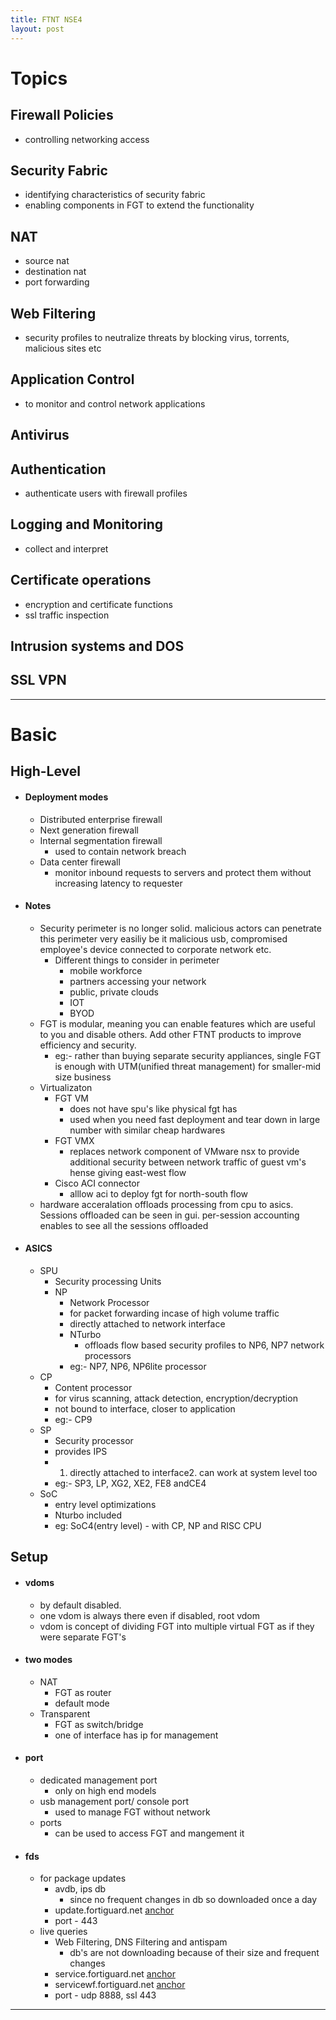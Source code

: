 ```yaml
---
title: FTNT NSE4
layout: post
---
```

    
# Topics

## Firewall Policies 
* controlling networking access 

## Security Fabric 
* identifying characteristics of security fabric 
* enabling components in FGT to extend the functionality 

## NAT 
* source nat 
* destination nat 
* port forwarding 

## Web Filtering 
* security profiles to neutralize threats by blocking virus, torrents, malicious sites etc 

## Application Control 
* to monitor and control network applications 

## Antivirus 

## Authentication 
* authenticate users with firewall profiles 

## Logging and Monitoring 
* collect and interpret 

## Certificate operations 
* encryption and certificate functions 
* ssl traffic inspection 

## Intrusion systems and DOS 

## SSL VPN 

---
# Basic

## High-Level 
* #### Deployment modes 
	* Distributed enterprise firewall 
	* Next generation firewall 
	* Internal segmentation firewall 
		* used to contain network breach 
	* Data center firewall 
		* monitor inbound requests to servers and protect them without increasing latency to requester 
* #### Notes 
	* Security perimeter is no longer solid. malicious actors can penetrate this perimeter very easiliy be it malicious usb, compromised employee's device connected to corporate network etc. 
		* Different things to consider in perimeter 
			* mobile workforce 
			* partners accessing your network 
			* public, private clouds 
			* IOT 
			* BYOD 
	* FGT is modular, meaning you can enable features which are useful to you and disable others. Add other FTNT products to improve efficiency and security. 
		* eg:- rather than buying separate security appliances, single FGT is enough with UTM(unified threat management) for smaller-mid size business 
	* Virtualizaton 
		* FGT VM 
			* does not have spu's like physical fgt has 
			* used when you need fast deployment and tear down in large number with similar cheap hardwares 
		* FGT VMX 
			* replaces network component of VMware nsx to provide additional security between network traffic of guest vm's hense giving east-west flow 
		* Cisco ACI connector 
			* alllow aci to deploy fgt for north-south flow 
	* hardware acceralation offloads processing from cpu to asics. Sessions offloaded can be seen in gui. per-session accounting enables to see all the sessions offloaded 
* #### ASICS 
	* SPU 
		* Security processing Units 
		* NP 
			* Network Processor 
			* for packet forwarding incase of high volume traffic 
			* directly attached to network interface 
			* NTurbo 
				* offloads flow based security profiles to NP6, NP7 network processors 
			* eg:- NP7, NP6, NP6lite processor 
	* CP 
		* Content processor 
		* for virus scanning, attack detection, encryption/decryption 
		* not bound to interface, closer to application 
		* eg:- CP9 
	* SP 
		* Security processor 
		* provides IPS 
		* 1. directly attached to interface2. can work at system level too 
		* eg:- SP3, LP, XG2, XE2, FE8 andCE4 
	* SoC 
		* entry level optimizations 
		* Nturbo included 
		* eg: SoC4(entry level) - with CP, NP and RISC CPU 

## Setup 
* #### vdoms 
	* by default disabled. 
	* one vdom is always there even if disabled, root vdom 
	* vdom is concept of dividing FGT into multiple virtual FGT as if they were separate FGT's 
* #### two modes 
	* NAT 
		* FGT as router 
		* default mode 
	* Transparent 
		* FGT as switch/bridge 
		* one of interface has ip for management 
* #### port 
	* dedicated management port 
		* only on high end models 
	* usb management port/ console port 
		* used to manage FGT without network 
	* ports 
		* can be used to access FGT and mangement it 
* #### fds 
	* for package updates 
		* avdb, ips db 
			* since no frequent changes in db so downloaded once a day 
		* update.fortiguard.net [anchor](update.fortiguard.net "anchor")
		* port - 443 
	* live queries 
		* Web Filtering, DNS Filtering and antispam 
			* db's are not downloading because of their size and frequent changes 
		* service.fortiguard.net [anchor](service.fortinet.net "anchor")
		* servicewf.fortiguard.net [anchor](servicewf.fortiguard.net "anchor")
		* port - udp 8888, ssl 443 

---
